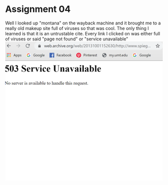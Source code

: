 # Assignment 04
Well I looked up "montana" on the wayback machine and it brought me to a really old makeup site full of viruses so that was cool.
The only thing I learned is that it is an untrustable cite.
Every link I clicked on was either full of viruses or said "page not found" or "service unavailable"
![screenshot](./images/Capture4b.png)
